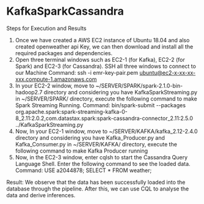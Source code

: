 # KafkaSparkCassandra
Steps for Execution and Results 
1. Once we have created a AWS EC2 instance of Ubuntu 18.04 and also created openweather api Key, we can then download and install all the required packages and dependencies.
2. Open three terminal windows such as EC2-1 (for Kafka), EC2-2 (for Spark) and EC2-3 (for Cassandra). SSH all three windows to connect to our Machine
Command: ssh -i emr-key-pair.pem ubuntu@ec2-x-xx-xx-xxx.compute-1.amazonaws.com
3. In your EC2-2 window, move to ~/SERVER/SPARK/spark-2.1.0-bin-hadoop2.7 directory and considering you have KafkaSparkStreaming.py in ~/SERVER/SPARK/ directory, execute the following command to make Spark Streaming Running.
Command: bin/spark-submit --packages org.apache.spark:spark-streaming-kafka-0-8_2.11:2.0.2,com.datastax.spark:spark-cassandra-connector_2.11:2.5.0 ../KafkaSparkStreaming.py
4. Now, In your EC2-1 window, move to ~/SERVER/KAFKA/kafka_2.12-2.4.0 directory and considering you have Kafka_Producer.py and Kafka_Consumer.py in ~/SERVER/KAFKA/ directory, execute the following command to make Kafka Producer running
5. Now, in the EC2-3 window, enter cqlsh to start the Cassandra Query Language Shell. Enter the following command to see the loaded data.
Command: 
USE a2044878;
SELECT * FROM weather;


Result: We observe that the data has been successfully loaded into the database through the pipeline. After this, we can use CQL to analyse the data and derive inferences.
